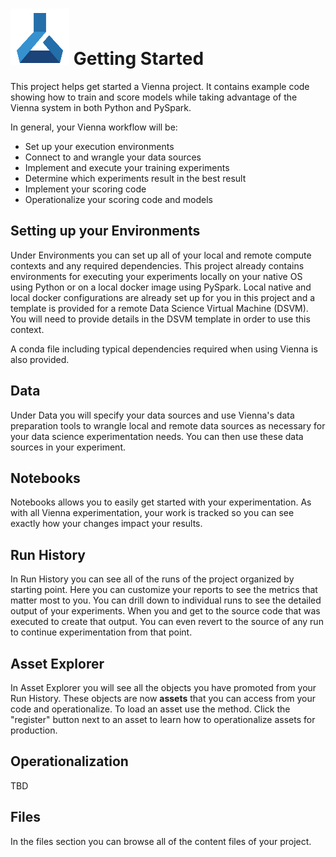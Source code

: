 #  ![vienna icon](Images/vienna_icon.png) Getting Started

This project helps get started a Vienna project.  It contains example code showing how to train and score models while taking advantage of the Vienna system in both Python and PySpark.

In general, your Vienna workflow will be:
* Set up your execution environments
* Connect to and wrangle your data sources
* Implement and execute your training experiments
* Determine which experiments result in the best result
* Implement your scoring code
* Operationalize your scoring code and models

## Setting up your Environments

Under Environments you can set up all of your local and remote compute contexts and any required dependencies.  This project already contains environments for executing your experiments locally on your native OS using Python or on a local docker image using PySpark.    Local native and local docker configurations are already set up for you in this project and a template is provided for a remote Data Science Virtual Machine (DSVM).  You will need to provide details in the DSVM template in order to use this context.

A conda file including typical dependencies required when using Vienna is also provided.

## Data
Under Data you will specify your data sources and use Vienna's data preparation tools to wrangle local and remote data sources as necessary for your data science experimentation needs.  You can then use these data sources in your experiment.

## Notebooks
Notebooks allows you to easily get started with your experimentation.  As with all Vienna experimentation, your work is tracked so you can see exactly how your changes impact your results.

## Run History
In Run History you can see all of the runs of the project organized by starting point.  Here you can customize your reports to see the metrics that matter most to you.  You can drill down to individual runs to see the detailed output of your experiments.  When you  and get to the source code that was executed to create that output. You can even revert to the source of any run to continue experimentation from that point.

## Asset Explorer
In Asset Explorer you will see all the objects you have promoted from your Run History.  These objects are now **assets** that you can access from your code and operationalize.  To load an asset use the <insert asset load api here> method.  Click the "register" button next to an asset to learn how to operationalize assets for production.

## Operationalization
TBD

## Files
In the files section you can browse all of the content files of your project.

